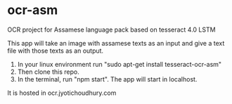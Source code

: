 # ocr-asm
OCR project for Assamese language pack based on tesseract 4.0 LSTM


This app will take an image with assamese texts as an input and give a text file with those texts as an output.

1. In your linux environment run "sudo apt-get install tesseract-ocr-asm"
2. Then clone this repo.
3. In the terminal, run "npm start". The app will start in localhost.


It is hosted in ocr.jyotichoudhury.com
